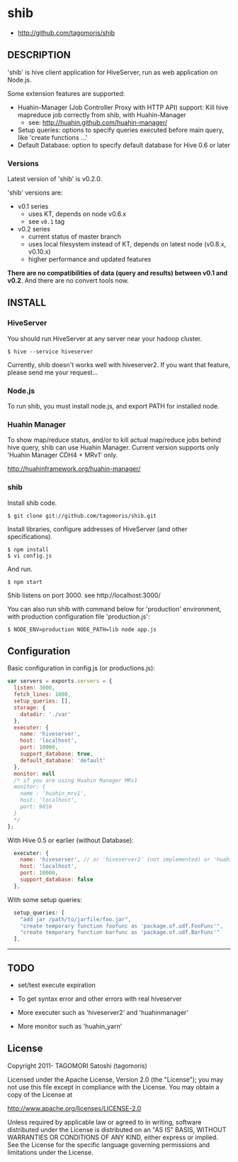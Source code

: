 # shib

* http://github.com/tagomoris/shib

## DESCRIPTION

'shib' is hive client application for HiveServer, run as web application on Node.js.

Some extension features are supported:

* Huahin-Manager (Job Controller Proxy with HTTP API) support: Kill hive mapreduce job correctly from shib, with Huahin-Manager
  * see: http://huahin.github.com/huahin-manager/
* Setup queries: options to specify queries executed before main query, like 'create functions ...'
* Default Database: option to specify default database for Hive 0.6 or later

### Versions

Latest version of 'shib' is v0.2.0.

'shib' versions are:

* v0.1 series
  * uses KT, depends on node v0.6.x
  * see `v0.1` tag
* v0.2 series
  * current status of master branch
  * uses local filesystem instead of KT, depends on latest node (v0.8.x, v0.10.x)
  * higher performance and updated features

**There are no compatibilities of data (query and results) between v0.1 and v0.2**. And there are no convert tools now.

## INSTALL

### HiveServer

You should run HiveServer at any server near your hadoop cluster.

    $ hive --service hiveserver

Currently, shib doesn't works well with hiveserver2. If you want that feature, please send me your request...

### Node.js

To run shib, you must install node.js, and export PATH for installed node.

### Huahin Manager

To show map/reduce status, and/or to kill actual map/reduce jobs behind hive query, shib can use Huahin Manager. Current version supports only 'Huahin Manager CDH4 + MRv1' only.

http://huahinframework.org/huahin-manager/

### shib

Install shib code.

    $ git clone git://github.com/tagomoris/shib.git

Install libraries, configure addresses of HiveServer (and other specifications).

    $ npm install
    $ vi config.js

And run.

    $ npm start

Shib listens on port 3000. see http://localhost:3000/

You can also run shib with command below for 'production' environment, with production configuration file 'production.js':

    $ NODE_ENV=production NODE_PATH=lib node app.js

## Configuration

Basic configuration in config.js (or productions.js):

```js
var servers = exports.servers = {
  listen: 3000,
  fetch_lines: 1000,
  setup_queries: [],
  storage: {
    datadir: './var'
  },
  executer: {
    name: 'hiveserver',
    host: 'localhost',
    port: 10000,
    support_database: true,
    default_database: 'default'
  },
  monitor: null
  /* if you are using Huahin Manager MRv1
  monitor: {
    name : 'huahin_mrv1',
    host: 'localhost',
    port: 9010
  }
  */
};
```

With Hive 0.5 or earlier (without Database):

```js
  executer: {
    name: 'hiveserver', // or 'hiveserver2' (not implemented) or 'huahinmanager' (not implemented)
    host: 'localhost',
    port: 10000,
    support_database: false
  },
```

With some setup queries:

```js
  setup_queries: [
    "add jar /path/to/jarfile/foo.jar",
    "create temporary function foofunc as 'package.of.udf.FooFunc'",
    "create temporary function barfunc as 'package.of.udf.BarFunc'"
  ],
```

* * * * *

## TODO

* set/test execute expiration

* To get syntax error and other errors with real hiveserver
* More executer such as 'hiveserver2' and 'huahinmanager'
* More monitor such as 'huahin\_yarn'

## License

Copyright 2011- TAGOMORI Satoshi (tagomoris)

Licensed under the Apache License, Version 2.0 (the "License");
you may not use this file except in compliance with the License.
You may obtain a copy of the License at

   http://www.apache.org/licenses/LICENSE-2.0

Unless required by applicable law or agreed to in writing, software
distributed under the License is distributed on an "AS IS" BASIS,
WITHOUT WARRANTIES OR CONDITIONS OF ANY KIND, either express or implied.
See the License for the specific language governing permissions and
limitations under the License.
